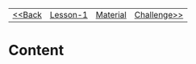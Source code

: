 |                      |                          |                          |                                     |
|--------------------- |------------------------- |------------------------- |------------------------------------ |
| [<<Back](./readme.md) | [Lesson-1](./lesson-1.md) | [Material](./material.md) | [Challenge>>](./challenge/readme.md) |


# Content
